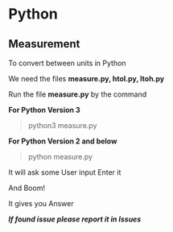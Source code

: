 # Python

  ## Measurement

  To convert between units in Python 
  
  We need the files 
  **measure.py, htol.py, ltoh.py**

  Run the file **measure.py** by the command 
  
  **For Python Version 3**
  > python3 measure.py
  
  **For Python Version 2 and below**
  > python measure.py

  It will ask some User input Enter it
  
  And Boom!
  
  It gives you Answer
  
  
  ***If found issue please report it in Issues***
